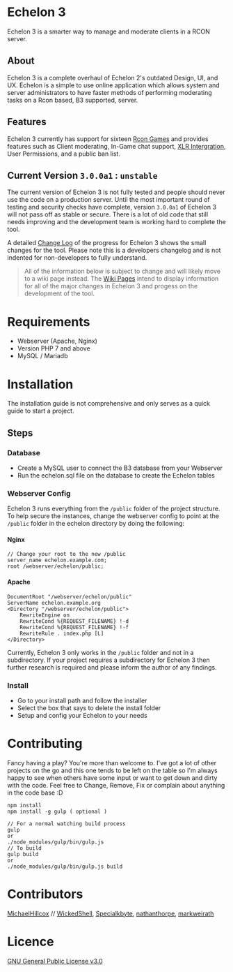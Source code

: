 # Echelon 3
Echelon 3 is a smarter way to manage and moderate clients in a RCON server.

## About
Echelon 3 is a complete overhaul of Echelon 2's outdated Design, UI, and UX. Echelon is a simple to use online application which allows system and server administrators to have faster methods of performing moderating tasks on a Rcon based, B3 supported, server. 

## Features
Echelon 3 currently has support for sixteen [Rcon Games](https://github.com/MichaelHillcox/Echelon/wiki/Supported-Games) and provides features such as Client moderating, In-Game chat support, [XLR Intergration](http://www.xlrstats.com/), User Permissions, and a public ban list.

## Current Version `3.0.0a1` : `unstable`
The current version of Echelon 3 is not fully tested and people should never use the code on a production server. Until the most important round of testing and security checks have complete, version `3.0.0a1` of Echelon 3 will not pass off as stable or secure. There is a lot of old code that still needs improving and the development team is working hard to complete the tool.

A detailed [Change Log](CHANGELOG.md) of the progress for Echelon 3 shows the small changes for the tool. Please note this is a developers changelog and is not indented for non-developers to fully understand. 

> All of the information below is subject to change and will likely move to a wiki page instead. The [Wiki Pages](https://github.com/MichaelHillcox/Echelon/wiki) intend to display information for all of the major changes in Echelon 3 and progess on the development of the tool.

# Requirements
- Webserver (Apache, Nginx)
- Version PHP 7 and above 
- MySQL / Mariadb

# Installation
The installation guide is not comprehensive and only serves as a quick guide to start a project.

## Steps
### Database
- Create a MySQL user to connect the B3 database from your Webserver
- Run the echelon.sql file on the database to create the Echelon tables

### Webserver Config
Echelon 3 runs everything from the `/public` folder of the project structure. To help secure the instances, change the webserver config to point at the `/public` folder in the echelon directory by doing the following:

#### Nginx
```
// Change your root to the new /public 
server_name echelon.example.com;
root /webserver/echelon/public;
```

#### Apache
```
DocumentRoot "/webserver/echelon/public"
ServerName echelon.example.org
<Directory "/webserver/echelon/public">
    RewriteEngine on
    RewriteCond %{REQUEST_FILENAME} !-d
    RewriteCond %{REQUEST_FILENAME} !-f
    RewriteRule . index.php [L]
</Directory>
```
Currently, Echelon 3 only works in the `/public` folder and not in a subdirectory. If your project requires a subdirectory for Echelon 3 then further research is required and please inform the author of any findings.

### Install
- Go to your install path and follow the installer
- Select the box that says to delete the install folder
- Setup and config your Echelon to your needs

# Contributing
Fancy having a play? You're more than welcome to. I've got a lot of other projects on the go and this one tends to be left on the table so I'm always happy to see when others have some input or want to get down and dirty with the code. Feel free to Change, Remove, Fix or complain about anything in the code base :D

```
npm install
npm install -g gulp ( optional ) 

// For a normal watching build process
gulp
or
./node_modules/gulp/bin/gulp.js
// To build
gulp build
or
./node_modules/gulp/bin/gulp.js build
```

# Contributors
[MichaelHillcox](https://github.com/MichaelHillcox) // 
[WickedShell](https://github.com/WickedShell),
[Specialkbyte](https://github.com/Specialkbyte),
[nathanthorpe](https://github.com/nathanthorpe),
[markweirath](https://github.com/markweirath)

# Licence 
[GNU General Public License v3.0](https://github.com/MichaelHillcox/Echelon/blob/master/LICENSE)
